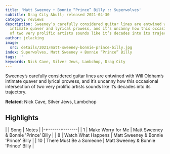 ```yaml
---
title: 'Matt Sweeney + Bonnie “Prince” Billy :: Superwolves'
subtitle: Drag City &bull; released 2021-04-30
category: reviews
description: Sweeney’s carefully considered guitar lines are entwined with Will Oldham’s
  intimate quaver and lyrical prowess, and it’s uncanny how this occasional intersection
  of two very prolific artists sounds like it’s decades into its trajectory.
author: jclacking
image:
  src: details/2021/matt-sweeney-bonnie-prince-billy.jpg
index: Superwolves, Matt Sweeney + Bonnie “Prince” Billy
tags: ''
keywords: Nick Cave, Silver Jews, Lambchop, Drag City
---
```

Sweeney’s carefully considered guitar lines are entwined with Will Oldham’s intimate quaver and lyrical prowess, and it’s uncanny how this occasional intersection of two very prolific artists sounds like it’s decades into its trajectory.<!--more-->

**Related**: Nick Cave, Silver Jews, Lambchop

## Highlights

| | Song | Notes |
|-+------+-------|
| 1 | Make Worry for Me | Matt Sweeney & Bonnie 'Prince' Billy |
| 8 | Watch What Happens | Matt Sweeney & Bonnie 'Prince' Billy |
| 10 | There Must Be a Someone | Matt Sweeney & Bonnie 'Prince' Billy |

